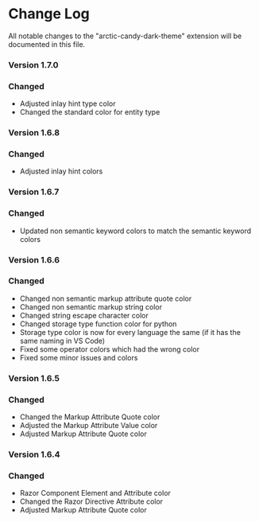 # Change Log

All notable changes to the "arctic-candy-dark-theme" extension will be documented in this file.


### Version 1.7.0

### Changed

- Adjusted inlay hint type color
- Changed the standard color for entity type


### Version 1.6.8

### Changed

- Adjusted inlay hint colors


### Version 1.6.7

### Changed

- Updated non semantic keyword colors to match the semantic keyword colors


### Version 1.6.6

### Changed

- Changed non semantic markup attribute quote color
- Changed non semantic markup string color
- Changed string escape character color
- Changed storage type function color for python
- Storage type color is now for every language the same (if it has the same naming in VS Code)
- Fixed some operator colors which had the wrong color
- Fixed some minor issues and colors


### Version 1.6.5

### Changed

- Changed the Markup Attribute Quote color
- Adjusted the Markup Attribute Value color
- Adjusted Markup Attribute Quote color


### Version 1.6.4

### Changed

- Razor Component Element and Attribute color
- Changed the Razor Directive Attribute color
- Adjusted Markup Attribute Quote color
